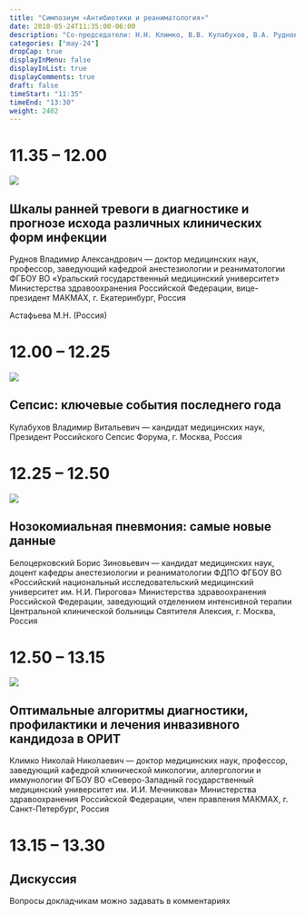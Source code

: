 ```yaml
---
title: "Симпозиум «Антибиотики и реаниматология»"
date: 2018-05-24T11:35:00-06:00
description: "Со-председатели: Н.Н. Климко, В.В. Кулабухов, В.А. Руднов"
categories: ["may-24"]
dropCap: true
displayInMenu: false
displayInList: true
displayComments: true
draft: false
timeStart: "11:35"
timeEnd: "13:30"
weight: 2402
---
```


<div class="card-container">
    <div class="event-card" >
        <div class="card-time-container-person">
            <h1>11.35 – 12.00</h1>
        </div>
        <div class="card-img-container-person">
            <picture>
                <img src="https://pp.userapi.com/c855332/v855332166/3e9a3/g-bD0TqHgvA.jpg" class="card-img-person">
            </picture>
        </div>
        <div class="card-body-person">
            <h2 class="card-title">Шкалы ранней тревоги в диагностике и прогнозе исхода различных клинических форм инфекции</h2>
            <p class="card-text">Руднов Владимир Александрович — доктор медицинских наук, профессор, заведующий кафедрой анестезиологии и реаниматологии ФГБОУ ВО «Уральский государственный медицинский университет» Министерства здравоохранения Российской Федерации, вице-президент МАКМАХ, г. Екатеринбург, Россия</p>
                        <p class="card-text">Астафьева М.Н. (Россия)</p>
        </div>
    </div>
    <div class="event-card" >
        <div class="card-time-container-person">
            <h1>12.00 – 12.25</h1>
        </div>
        <div class="card-img-container-person">
            <picture>
                <img src="https://pp.userapi.com/c855332/v855332166/3ea73/pdWfXNAuNjU.jpg" class="card-img-person">
            </picture>
        </div>
        <div class="card-body-person">
            <h2 class="card-title">Сепсис: ключевые события последнего года</h2>
            <p class="card-text">Кулабухов Владимир Витальевич — кандидат медицинских наук, Президент Российского Сепсис Форума, г. Москва, Россия</p>
        </div>
    </div>
    <div class="event-card" >
        <div class="card-time-container-person">
            <h1>12.25 – 12.50</h1>
        </div>
        <div class="card-img-container-person">
            <picture>
                <img src="https://pp.userapi.com/c855332/v855332166/3eb03/xeSJwubmrzw.jpg" class="card-img-person">
            </picture>
        </div>
        <div class="card-body-person">
            <h2 class="card-title">Нозокомиальная пневмония: самые новые данные</h2>
            <p class="card-text">Белоцерковский Борис Зиновьевич — кандидат медицинских наук, доцент кафедры анестезиологии и реаниматологии ФДПО ФГБОУ ВО «Российский национальный исследовательский медицинский университет им. Н.И. Пирогова» Министерства здравоохранения Российской Федерации, заведующий отделением интенсивной терапии Центральной клинической больницы Святителя Алексия, г. Москва, Россия</p>
        </div>
    </div>
    <div class="event-card" >
        <div class="card-time-container-person">
            <h1>12.50 – 13.15</h1>
        </div>
        <div class="card-img-container-person">
            <picture>
                <img src="https://pp.userapi.com/c855332/v855332166/3e98b/dHMLlQ8_aAo.jpg" class="card-img-person">
            </picture>
        </div>
        <div class="card-body-person">
            <h2 class="card-title">Оптимальные алгоритмы диагностики, профилактики и лечения инвазивного кандидоза в ОРИТ</h2>
            <p class="card-text">Климко Николай Николаевич — доктор медицинских наук, профессор, заведующий кафедрой клинической микологии, аллергологии и иммунологии ФГБОУ ВО «Северо-Западный государственный медицинский университет им. И.И. Мечникова» Министерства здравоохранения Российской Федерации, член правления МАКМАХ, г. Санкт-Петербург, Россия</p>
        </div>
            </div>
      <div class="event-card" >
        <div class="card-time-container-person-no-picture">
            <h1>13.15 – 13.30</h1>
        </div>
        <div class="card-body-person">
            <h2 class="card-title">Дискуссия</h2>
            <p class="card-text">Вопросы докладчикам можно задавать в комментариях</p>
        </div>
    </div>
</div>